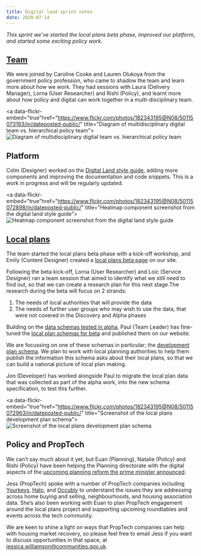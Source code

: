 ```yaml
---
title: Digital land sprint notes
date: 2020-07-14
---
```


_This sprint we’ve started the local plans beta phase, improved our platform, and started some exciting policy work._

## [Team](https://digital-land.github.io/about/)

We were joined by Caroline Cooke and Lauren Olukoya from the government policy profession, who came to shadow the team and learn more about how we work. They had sessions with Laura (Delivery Manager), Lorna (User Researcher) and Rishi (Policy), and learnt more about how policy and digital can work together in a multi-disciplinary team.  

<a data-flickr-embed="true"href="https://www.flickr.com/photos/182343195@N08/50115073193/in/dateposted-public/" title="Diagram of multidisciplinary digital team vs. hierarchical policy team"><img src="https://live.staticflickr.com/65535/50115073193_36c9f34586_c.jpg" alt="Diagram of multidisciplinary digital team vs. hierarchical policy team"></a>

## Platform

Colm (Designer) worked on the [Digital Land style guide](http://digital-land-design.herokuapp.com/), adding more components and improving the documentation and code snippets. This is a work in progress and will be regularly updated.

<a data-flickr-embed="true"href="https://www.flickr.com/photos/182343195@N08/50115072898/in/dateposted-public/" title="Heatmap component screenshot from the digital land style guide"><img src="https://live.staticflickr.com/65535/50115072898_250ae68d35_c.jpg" alt="Heatmap component screenshot from the digital land style guide"></a>

## [Local plans](https://digital-land.github.io/project/local-plans/)

The team started the local plans beta phase with a kick-off workshop, and Emily (Content Designer) created a [local plans beta page](https://digital-land.github.io/project/local-plans/beta/) on our site.

Following the beta kick-off, Lorna (User Researcher) and Loic (Service Designer) ran a team session that aimed to identify what we still need to find out, so that we can create a research plan for this next stage.The research during the beta will focus on 2 strands: 
1. The needs of local authorities that will provide the data
2. The needs of further user groups who may wish to use the data, that were not covered in the Discovery and Alpha phases

Building on the [data schemas tested in alpha](https://docs.google.com/spreadsheets/d/13mqs6lZy6SyO0xCKcIXtL71SnqnDAZ2hBj3RBpWP_DM/edit#gid=343807225), Paul (Team Leader) has fine-tuned the [local plan schemas for beta](https://digital-land.github.io/specification/dataset/local-plans/#schemas) and published them on our website. 

We are focussing on one of these schemas in particular; the [development plan schema](https://digital-land.github.io/specification/schema/development-plan). We plan to work with local planning authorities to help them publish the information this schema asks about their local plans, so that we can build a national picture of local plan making. 

Jon (Developer) has worked alongside Paul to migrate the local plan data that was collected as part of the alpha work, into the new schema specification, to test this further.

<a data-flickr-embed="true"href="https://www.flickr.com/photos/182343195@N08/50115072963/in/dateposted-public/" title="Screenshot of the local plans development plan schema"><img src="https://live.staticflickr.com/65535/50115072963_8b2a4e3c14_c.jpg" alt="Screenshot of the local plans development plan schema"></a>

## Policy and PropTech

We can’t say much about it yet, but Euan (Planning), Natalie (Policy) and Rishi (Policy) have been helping the Planning directorate with the digital aspects of the [upcoming planning reform the prime minister announced](https://www.gov.uk/government/news/pm-build-build-build). 

Jess (PropTech) spoke with a number of PropTech companies including [Yourkeys](https://www.yourkeys.com/), [Halo](https://www.localhalo.com/), and [Occubly](https://www.occubly.com/) to understand the issues they are addressing across home buying and selling, neighbourhoods, and housing association data. She’s also been working with Euan to plan PropTech engagement around the local plans project and supporting upcoming roundtables and events across the tech community. 

We are keen to shine a light on ways that PropTech companies can help with housing market recovery, so please feel free to email Jess if you want to discuss opportunities in that space, at <jessica.williamson@communities.gov.uk>.
